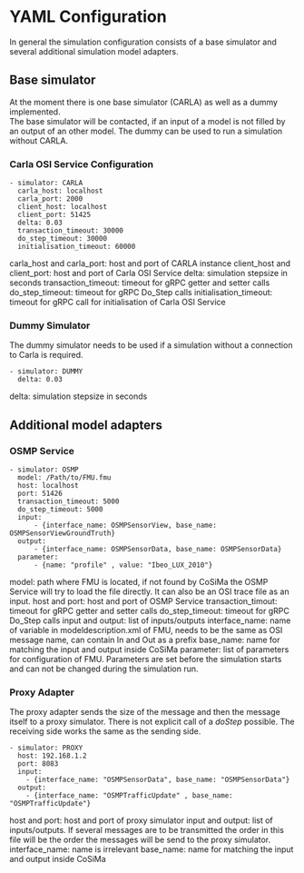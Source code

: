 # YAML Configuration

In general the simulation configuration consists of a base simulator and several additional simulation model adapters.

## Base simulator

At the moment there is one base simulator (CARLA) as well as a dummy implemented.\
The base simulator will be contacted, if an input of a model is not filled by an output of an other model.
The dummy can be used to run a simulation without CARLA.

### Carla OSI Service Configuration
```
- simulator: CARLA
  carla_host: localhost
  carla_port: 2000
  client_host: localhost
  client_port: 51425
  delta: 0.03
  transaction_timeout: 30000
  do_step_timeout: 30000
  initialisation_timeout: 60000
```

carla_host and carla_port: host and port of CARLA instance
client_host and client_port: host and port of Carla OSI Service
delta: simulation stepsize in seconds
transaction_timeout: timeout for gRPC getter and setter calls
do_step_timeout: timeout for gRPC Do_Step calls
initialisation_timeout: timeout for gRPC call for initialisation of Carla OSI Service

### Dummy Simulator

The dummy simulator needs to be used if a simulation without a connection to Carla is required.

```
- simulator: DUMMY
  delta: 0.03
```

delta: simulation stepsize in seconds

## Additional model adapters

### OSMP Service

```
- simulator: OSMP
  model: /Path/to/FMU.fmu
  host: localhost
  port: 51426
  transaction_timeout: 5000
  do_step_timeout: 5000
  input:
      - {interface_name: OSMPSensorView, base_name: OSMPSensorViewGroundTruth}
  output:
      - {interface_name: OSMPSensorData, base_name: OSMPSensorData}
  parameter:
      - {name: "profile" , value: "Ibeo_LUX_2010"}
```

model: path where FMU is located, if not found by CoSiMa the OSMP Service will try to load the file directly. It can also be an OSI trace file as an input. 
host and port: host and port of OSMP Service
transaction_timout: timeout for gRPC getter and setter calls
do_step_timeout: timeout for gRPC Do_Step calls
input and output: list of inputs/outputs
  interface_name: name of variable in modeldescription.xml of FMU, needs to be the same as OSI message name, can contain In and Out as a prefix
  base_name: name for matching the input and output inside CoSiMa
parameter: list of parameters for configuration of FMU. Parameters are set before the simulation starts and can not be changed during the simulation run.

### Proxy Adapter

The proxy adapter sends the size of the message and then the message itself to a proxy simulator.
There is not explicit call of a _doStep_ possible.
The receiving side works the same as the sending side.

```
- simulator: PROXY
  host: 192.168.1.2
  port: 8083
  input:
    - {interface_name: "OSMPSensorData", base_name: "OSMPSensorData"}
  output:
    - {interface_name: "OSMPTrafficUpdate" , base_name: "OSMPTrafficUpdate"}
```

host and port: host and port of proxy simulator
input and output: list of inputs/outputs. If several messages are to be transmitted the order in this file will be the order the messages will be send to the proxy simulator.
  interface_name: name is irrelevant
  base_name: name for matching the input and output inside CoSiMa
